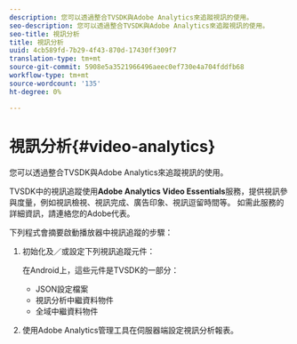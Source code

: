 ```yaml
---
description: 您可以透過整合TVSDK與Adobe Analytics來追蹤視訊的使用。
seo-description: 您可以透過整合TVSDK與Adobe Analytics來追蹤視訊的使用。
seo-title: 視訊分析
title: 視訊分析
uuid: 4cb589fd-7b29-4f43-870d-17430ff309f7
translation-type: tm+mt
source-git-commit: 5908e5a3521966496aeec0ef730e4a704fddfb68
workflow-type: tm+mt
source-wordcount: '135'
ht-degree: 0%

---
```



# 視訊分析{#video-analytics}

您可以透過整合TVSDK與Adobe Analytics來追蹤視訊的使用。

TVSDK中的視訊追蹤使用&#x200B;**Adobe Analytics Video Essentials**&#x200B;服務，提供視訊參與度量，例如視訊檢視、視訊完成、廣告印象、視訊逗留時間等。 如需此服務的詳細資訊，請連絡您的Adobe代表。

下列程式會摘要啟動播放器中視訊追蹤的步驟：

1. 初始化及／或設定下列視訊追蹤元件：

   在Android上，這些元件是TVSDK的一部分：

   * JSON設定檔案
   * 視訊分析中繼資料物件
   * 全域中繼資料物件

1. 使用Adobe Analytics管理工具在伺服器端設定視訊分析報表。

